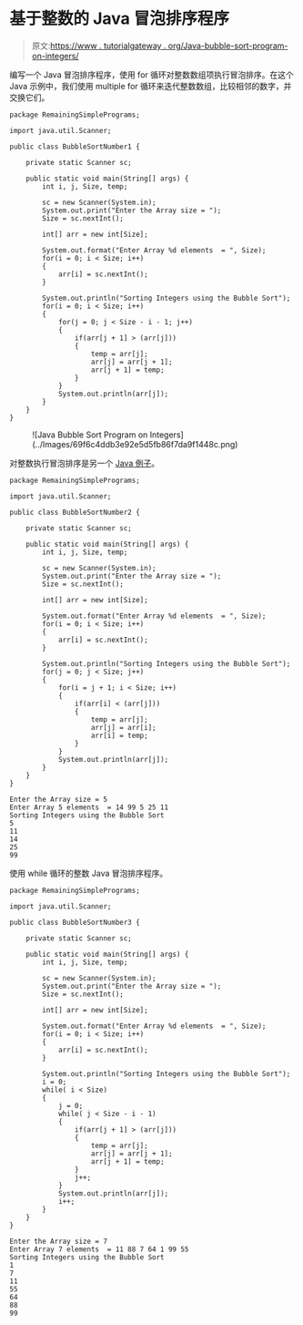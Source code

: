 # 基于整数的 Java 冒泡排序程序

> 原文:[https://www . tutorialgateway . org/Java-bubble-sort-program-on-integers/](https://www.tutorialgateway.org/java-bubble-sort-program-on-integers/)

编写一个 Java 冒泡排序程序，使用 for 循环对整数数组项执行冒泡排序。在这个 Java 示例中，我们使用 multiple for 循环来迭代整数数组，比较相邻的数字，并交换它们。

```
package RemainingSimplePrograms;

import java.util.Scanner;

public class BubbleSortNumber1 {

	private static Scanner sc;

	public static void main(String[] args) {
		int i, j, Size, temp;

		sc = new Scanner(System.in);		
		System.out.print("Enter the Array size = ");
		Size = sc.nextInt();

		int[] arr = new int[Size];

		System.out.format("Enter Array %d elements  = ", Size);
		for(i = 0; i < Size; i++) 
		{
			arr[i] = sc.nextInt();
		}

		System.out.println("Sorting Integers using the Bubble Sort");
		for(i = 0; i < Size; i++)
		{
			for(j = 0; j < Size - i - 1; j++)
			{
				if(arr[j + 1] > (arr[j]))
				{
					temp = arr[j];
					arr[j] = arr[j + 1];
					arr[j + 1] = temp;
				}
			}
			System.out.println(arr[j]);
		}
	}
}
```

<figure class="wp-block-image size-large">![Java Bubble Sort Program on Integers](../Images/69f6c4ddb3e92e5d5fb86f7da9f1448c.png)</figure>

对整数执行冒泡排序是另一个 [Java 例子](https://www.tutorialgateway.org/learn-java-programs/)。

```
package RemainingSimplePrograms;

import java.util.Scanner;

public class BubbleSortNumber2 {

	private static Scanner sc;

	public static void main(String[] args) {
		int i, j, Size, temp;

		sc = new Scanner(System.in);		
		System.out.print("Enter the Array size = ");
		Size = sc.nextInt();

		int[] arr = new int[Size];

		System.out.format("Enter Array %d elements  = ", Size);
		for(i = 0; i < Size; i++) 
		{
			arr[i] = sc.nextInt();
		}

		System.out.println("Sorting Integers using the Bubble Sort");
		for(j = 0; j < Size; j++)
		{
			for(i = j + 1; i < Size; i++)
			{
				if(arr[i] < (arr[j]))
				{
					temp = arr[j];
					arr[j] = arr[i];
					arr[i] = temp;
				}
			}
			System.out.println(arr[j]);
		}
	}
}
```

```
Enter the Array size = 5
Enter Array 5 elements  = 14 99 5 25 11
Sorting Integers using the Bubble Sort
5
11
14
25
99
```

使用 while 循环的整数 Java 冒泡排序程序。

```
package RemainingSimplePrograms;

import java.util.Scanner;

public class BubbleSortNumber3 {

	private static Scanner sc;

	public static void main(String[] args) {
		int i, j, Size, temp;

		sc = new Scanner(System.in);		
		System.out.print("Enter the Array size = ");
		Size = sc.nextInt();

		int[] arr = new int[Size];

		System.out.format("Enter Array %d elements  = ", Size);
		for(i = 0; i < Size; i++) 
		{
			arr[i] = sc.nextInt();
		}

		System.out.println("Sorting Integers using the Bubble Sort");
		i = 0;
		while( i < Size)
		{
			j = 0;
			while( j < Size - i - 1)
			{
				if(arr[j + 1] > (arr[j]))
				{
					temp = arr[j];
					arr[j] = arr[j + 1];
					arr[j + 1] = temp;
				}
				j++;
			}
			System.out.println(arr[j]);
			i++;
		}
	}
}
```

```
Enter the Array size = 7
Enter Array 7 elements  = 11 88 7 64 1 99 55
Sorting Integers using the Bubble Sort
1
7
11
55
64
88
99
```